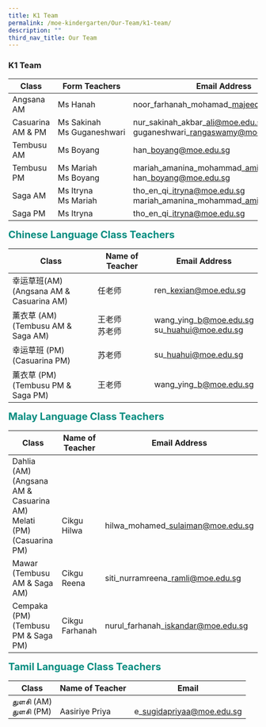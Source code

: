 ```yaml
---
title: K1 Team
permalink: /moe-kindergarten/Our-Team/k1-team/
description: ""
third_nav_title: Our Team
---
```

### **K1 Team**

| Class | Form Teachers | Email Address
| -------- | -------- | -------- |
| Angsana AM     | Ms Hanah | noor\_farhanah\_mohamad\_majeed@moe.edu.sg|
|Casuarina AM & PM| Ms Sakinah<br>Ms Guganeshwari|nur\_sakinah\_akbar\_ali@moe.edu.sg<br>guganeshwari\_rangaswamy@moe.edu.sg|
|Tembusu AM|Ms Boyang|han\_boyang@moe.edu.sg|
|Tembusu PM|Ms Mariah<br>Ms Boyang|mariah\_amanina\_mohammad\_amin@moe.edu.sg<br>han\_boyang@moe.edu.sg|
|Saga AM|Ms Itryna<br>Ms Mariah|tho\_en\_qi\_itryna@moe.edu.sg<br>mariah\_amanina\_mohammad\_amin@moe.edu.sg|
Saga PM|Ms Itryna|tho\_en\_qi\_itryna@moe.edu.sg|

<b style="color:#038C7F;font-size:20px">Chinese Language Class Teachers</b><br>

| Class | Name of Teacher | Email Address |
| -------- | -------- | -------- |
| 幸运草班(AM)<br>(Angsana AM & Casuarina AM)     | 任老师     | ren\_kexian@moe.edu.sg     |
| 薰衣草 (AM)<br>(Tembusu AM & Saga AM) | 王老师<br>苏老师 | wang\_ying\_b@moe.edu.sg<br>su\_huahui@moe.edu.sg|
|幸运草班 (PM)<br>(Casuarina PM)| 苏老师 | su\_huahui@moe.edu.sg |
薰衣草 (PM)<br>(Tembusu PM & Saga PM) | 王老师 | wang\_ying\_b@moe.edu.sg |

<b style="color:#038C7F;font-size:20px">Malay Language Class Teachers</b><br>

| Class | Name of Teacher | Email Address |
| -------- | -------- | -------- |
| Dahlia (AM)<br>(Angsana AM & Casuarina AM)<br>Melati (PM)<br>(Casuarina PM)| <br><br><br><br>Cikgu Hilwa | <br><br><br><br>hilwa\_mohamed\_sulaiman@moe.edu.sg |
| Mawar<br>(Tembusu AM & Saga AM)| Cikgu Reena | siti\_nurramreena\_ramli@moe.edu.sg | 
| Cempaka (PM)<br>(Tembusu PM & Saga PM) | Cikgu Farhanah | nurul\_farhanah\_iskandar@moe.edu.sg |

<b style="color:#038C7F;font-size:20px">Tamil Language Class Teachers</b><br>

Class | Name of Teacher | Email |
| -------- | -------- | -------- |
துளசி (AM)<br>துளசி (PM)| <br>Aasiriye Priya     | <br>e\_sugidapriyaa@moe.edu.sg     |